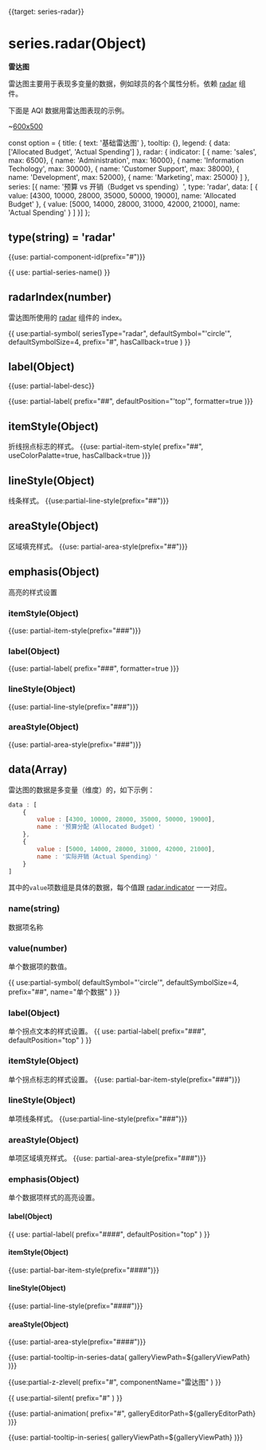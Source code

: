 
{{target: series-radar}}

# series.radar(Object)

**雷达图**

雷达图主要用于表现多变量的数据，例如球员的各个属性分析。依赖 [radar](~radar) 组件。

下面是 AQI 数据用雷达图表现的示例。

~[600x500](${galleryViewPath}radar-aqi&edit=1&reset=1)

<ExampleBaseOption name="radar" title="基础雷达图">
const option = {
    title: {
        text: '基础雷达图'
    },
    tooltip: {},
    legend: {
        data: ['Allocated Budget', 'Actual Spending']
    },
    radar: {
        indicator: [
            { name: 'sales', max: 6500},
            { name: 'Administration', max: 16000},
            { name: 'Information Techology', max: 30000},
            { name: 'Customer Support', max: 38000},
            { name: 'Development', max: 52000},
            { name: 'Marketing', max: 25000}
        ]
    },
    series: [{
        name: '预算 vs 开销（Budget vs spending）',
        type: 'radar',
        data: [
            {
                value: [4300, 10000, 28000, 35000, 50000, 19000],
                name: 'Allocated Budget'
            },
            {
                value: [5000, 14000, 28000, 31000, 42000, 21000],
                name: 'Actual Spending'
            }
        ]
    }]
};
</ExampleBaseOption>

## type(string) = 'radar'

{{use: partial-component-id(prefix="#")}}

{{ use: partial-series-name() }}

## radarIndex(number)

雷达图所使用的 [radar](~radar) 组件的 index。

{{ use:partial-symbol(
    seriesType="radar",
    defaultSymbol="'circle'",
    defaultSymbolSize=4,
    prefix="#",
    hasCallback=true
) }}

## label(Object)
{{use: partial-label-desc}}

{{use: partial-label(
    prefix="##",
    defaultPosition="'top'",
    formatter=true
)}}

## itemStyle(Object)
折线拐点标志的样式。
{{use: partial-item-style(
    prefix="##",
    useColorPalatte=true,
    hasCallback=true
)}}

## lineStyle(Object)
线条样式。
{{use:partial-line-style(prefix="##")}}

## areaStyle(Object)
区域填充样式。
{{use: partial-area-style(prefix="##")}}

## emphasis(Object)
高亮的样式设置
### itemStyle(Object)
{{use: partial-item-style(prefix="###")}}
### label(Object)
{{use: partial-label(
    prefix="###",
    formatter=true
)}}
### lineStyle(Object)
{{use: partial-line-style(prefix="###")}}
### areaStyle(Object)
{{use: partial-area-style(prefix="###")}}


## data(Array)

雷达图的数据是多变量（维度）的，如下示例：

```js
data : [
    {
        value : [4300, 10000, 28000, 35000, 50000, 19000],
        name : '预算分配（Allocated Budget）'
    },
    {
        value : [5000, 14000, 28000, 31000, 42000, 21000],
        name : '实际开销（Actual Spending）'
    }
]
```

其中的`value`项数组是具体的数据，每个值跟 [radar.indicator](~radar.indicator) 一一对应。

### name(string)
数据项名称

### value(number)
单个数据项的数值。

{{ use:partial-symbol(
    defaultSymbol="'circle'",
    defaultSymbolSize=4,
    prefix="##",
    name="单个数据"
) }}

### label(Object)
单个拐点文本的样式设置。
{{ use: partial-label(
    prefix="###",
    defaultPosition="top"
) }}

### itemStyle(Object)
单个拐点标志的样式设置。
{{use: partial-bar-item-style(prefix="###")}}

### lineStyle(Object)
单项线条样式。
{{use:partial-line-style(prefix="###")}}

### areaStyle(Object)
单项区域填充样式。
{{use: partial-area-style(prefix="###")}}

### emphasis(Object)
单个数据项样式的高亮设置。
#### label(Object)
{{ use: partial-label(
    prefix="####", defaultPosition="top"
) }}
#### itemStyle(Object)
{{use: partial-bar-item-style(prefix="####")}}
#### lineStyle(Object)
{{use: partial-line-style(prefix="####")}}
#### areaStyle(Object)
{{use: partial-area-style(prefix="####")}}



{{use: partial-tooltip-in-series-data(
    galleryViewPath=${galleryViewPath}
)}}


{{use:partial-z-zlevel(
    prefix="#",
    componentName="雷达图"
) }}

{{ use:partial-silent(
    prefix="#"
) }}

{{use: partial-animation(
    prefix="#",
    galleryEditorPath=${galleryEditorPath}
)}}

{{use: partial-tooltip-in-series(
    galleryViewPath=${galleryViewPath}
)}}
